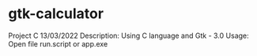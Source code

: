 # gtk-calculator

Project C 13/03/2022
Description: Using C language and Gtk - 3.0
Usage: Open file run.script or app.exe